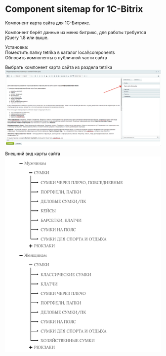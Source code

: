 # Component sitemap for 1C-Bitrix
 Компонент карта сайта для 1С-Битрикс.

Компонент берёт данные из меню битрикс, для работы требуется jQuery 1.8 или выше.

Установка:  
Поместить папку tetrika в каталог local\components  
Обновить компоненты в публичной части сайта

Выбрать компонент карта сайта из раздела tetrika   
![alt text](screenshots/component.png "Компонент карта сайта")  

Внешний вид карты сайта  
![alt text](screenshots/site-map.png "Внешний вид карты сайта")  



